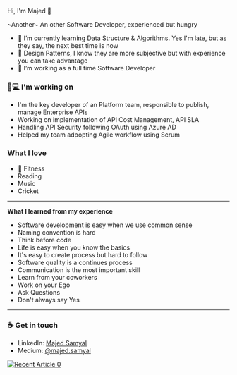 Hi, I'm Majed 👋

~Another~ An other Software Developer, experienced but hungry

- 🌱 I’m currently learning Data Structure & Algorithms. Yes I'm late, but as they say, the next best time is now 
- 🌱 Design Patterns, I know they are more subjective but with experience you can take advantage
- 🤔 I’m working as a full time Software Developer

### :boy:💻 I'm working on
- I'm the key developer of an Platform team, responsible to publish, manage Enterprise APIs
- Working on implementation of API Cost Management, API SLA 
- Handling API Security following OAuth using Azure AD
- Helped my team adpopting Agile workflow using Scrum

### What I love 
- :muscle: Fitness
- Reading
- Music
- Cricket

---
**What I learned from my experience**

- Software development is easy when we use common sense
- Naming convention is hard
- Think before code
- Life is easy when you know the basics
- It's easy to create process but hard to follow 
- Software quality is a continues process
- Communication is the most important skill
- Learn from your coworkers
- Work on your Ego
- Ask Questions 
- Don't always say Yes
---

### ☕ Get in touch
- LinkedIn: <a href = "https://www.linkedin.com/in/majed-samyal/">Majed Samyal</a>
- Medium: <a href = "https://medium.com/@majed.samyal">@majed.samyal</a>

<!--GITHUB_REPOS:{"rows": 4, "raw": true}-->

<a target="_blank" href="https://github-readme-medium-recent-article.vercel.app/medium/@imantumorang/0"><img src="https://github-readme-medium-recent-article.vercel.app/medium/@majed.samyal/0" alt="Recent Article 0">


